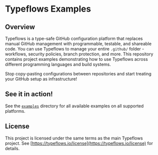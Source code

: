 # Typeflows Examples

## Overview

Typeflows is a type-safe GitHub configuration platform that replaces manual GitHub management with programmable, testable, and shareable code. You can use Typeflows to manage your entire `.github/` folder - workflows, security policies, branch protection, and more. This repository contains project examples demonstrating how to use Typeflows across different programming languages and build systems.

Stop copy-pasting configurations between repositories and start treating your GitHub setup as infrastructure!

## See it in action!

See the [`examples`](examples/) directory for all available examples on all supported platforms.

## License

This project is licensed under the same terms as the main Typeflows project. See [https://typeflows.io/license](https://typeflows.io/license) for details.
